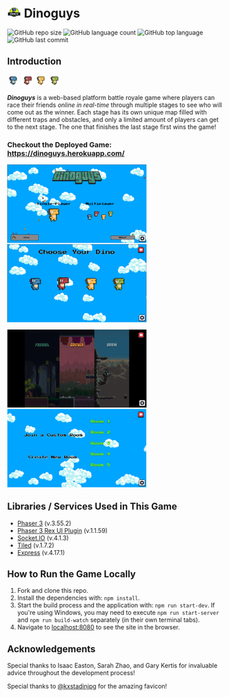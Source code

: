 # <img src="public/favicon.ico" width="32" /> Dinoguys

![GitHub repo size](https://img.shields.io/github/repo-size/potatoes-team/dinoguys?style=plastic)
![GitHub language count](https://img.shields.io/github/languages/count/potatoes-team/dinoguys?style=plastic)
![GitHub top language](https://img.shields.io/github/languages/top/potatoes-team/dinoguys?style=plastic)
![GitHub last commit](https://img.shields.io/github/last-commit/potatoes-team/dinoguys?style=plastic)

## Introduction

<p float="left">
  <img src="public/assets/gifs/dino.gif" width="28"/>
  <img src="public/assets/gifs/dino_red.gif" width="28"/>
  <img src="public/assets/gifs/dino_yellow.gif" width="28"/>
  <img src="public/assets/gifs/dino_green.gif" width="28"/>
</p>

**_Dinoguys_** is a web-based platform battle royale game where players can race their friends _online in real-time_ through multiple stages to see who will come out as the winner. Each stage has its own unique map filled with different traps and obstacles, and only a limited amount of players can get to the next stage. The one that finishes the last stage first wins the game!

### Checkout the Deployed Game: https://dinoguys.herokuapp.com/

<p float="left">
  <img src="public/assets/screenshots/main-menu.png" width="323"/>
  <img src="public/assets/screenshots/char-selection.png" width="323"/>
</p>
<p float="left">
  <img src="public/assets/screenshots/stage-selection.png" width="323"/>
  <img src="public/assets/screenshots/open-lobby.png" width="323"/>
</p>

## Libraries / Services Used in This Game

- [Phaser 3](https://phaser.io/) (v.3.55.2)
- [Phaser 3 Rex UI Plugin](https://www.npmjs.com/package/phaser3-rex-plugins?activeTab=readme) (v.1.1.59)
- [Socket.IO](https://socket.io/) (v.4.1.3)
- [Tiled](https://www.mapeditor.org/) (v.1.7.2)
- [Express](https://expressjs.com/) (v.4.17.1)

## How to Run the Game Locally

1. Fork and clone this repo.
2. Install the dependencies with: `npm install`.
3. Start the build process and the application with: `npm run start-dev`. If you're using Windows, you may need to execute `npm run start-server` and `npm run build-watch` separately (in their own terminal tabs).
4. Navigate to [localhost:8080](localhost:8080) to see the site in the browser.

## Acknowledgements

Special thanks to Isaac Easton, Sarah Zhao, and Gary Kertis for invaluable advice throughout the development process!

Special thanks to [@kxstadinjpg](https://www.instagram.com/kxstadinjpg/?hl=en) for the amazing favicon!
